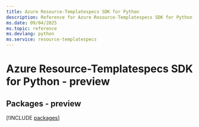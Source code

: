 ```yaml
---
title: Azure Resource-Templatespecs SDK for Python
description: Reference for Azure Resource-Templatespecs SDK for Python
ms.date: 09/04/2025
ms.topic: reference
ms.devlang: python
ms.service: resource-templatespecs
---
```

# Azure Resource-Templatespecs SDK for Python - preview
## Packages - preview
[!INCLUDE [packages](resource-templatespecs-index.md)]